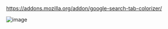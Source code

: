 https://addons.mozilla.org/addon/google-search-tab-colorizer/

![image](https://github.com/user-attachments/assets/c97b7518-0508-4b4e-90d0-d451e27a74f0)

